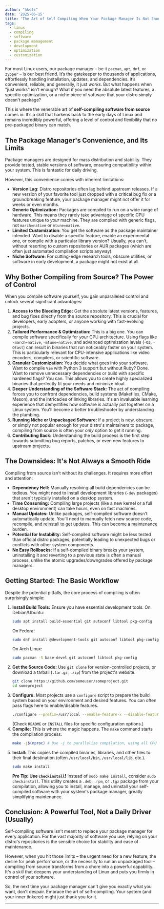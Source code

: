 ```yaml
---
author: "hkcfs"
date: '2025-06-15'
title: 'The Art of Self Compiling When Your Package Manager Is Not Enough'
tags:
  - linux
  - compiling
  - software
  - package management
  - development
  - optimization
  - customization	
---
```


For most Linux users, our package manager – be it `pacman`, `apt`, `dnf`, or `zypper` – is our best friend. It’s the gatekeeper to thousands of applications, effortlessly handling installation, updates, and dependencies. It’s convenient, reliable, and generally, it just *works*. But what happens when "just works" isn't enough? What if you need the absolute latest features, a specific optimization, or a niche piece of software that your distro simply doesn't package?

This is where the venerable art of **self-compiling software from source** comes in. It’s a skill that harkens back to the early days of Linux and remains incredibly powerful, offering a level of control and flexibility that no pre-packaged binary can match.

## The Package Manager's Convenience, and Its Limits

Package managers are designed for mass distribution and stability. They provide tested, stable versions of software, ensuring compatibility within your system. This is fantastic for daily driving.

However, this convenience comes with inherent limitations:

-   **Version Lag:** Distro repositories often lag behind upstream releases. If a new version of your favorite tool just dropped with a critical bug fix or a groundbreaking feature, your package manager might not offer it for weeks or even months.
-   **Generic Optimization:** Packages are compiled to run on a wide range of hardware. This means they rarely take advantage of specific CPU features unique to *your* machine. They are compiled with generic flags, not `march=native` or `mtune=native`.
-   **Limited Customization:** You get the software as the package maintainer intended. Want to disable a specific feature, enable an experimental one, or compile with a particular library version? Usually, you can't, without resorting to custom repositories or AUR packages (which are often just automated compilation scripts anyway).
-   **Niche Software:** For cutting-edge research tools, obscure utilities, or software in early development, a package might not exist at all.

## Why Bother Compiling from Source? The Power of Control

When you compile software yourself, you gain unparalleled control and unlock several significant advantages:

1.  **Access to the Bleeding Edge:** Get the absolute latest versions, features, and bug fixes directly from the source repository. This is crucial for developers, early adopters, or anyone working with fast-evolving projects.
2.  **Tailored Performance & Optimization:** This is a big one. You can compile software specifically for *your* CPU architecture. Using flags like `-march=native`, `-mtune=native`, and advanced optimization levels (`-O3`, `-Ofast`) can result in binaries that run noticeably faster on your system. This is particularly relevant for CPU-intensive applications like video encoders, compilers, or scientific software.
3.  **Granular Customization:** You decide what goes into your software. Want to compile `Vim` with Python 3 support but without Ruby? Done. Want to remove unnecessary dependencies or build with specific hardened flags? You can. This allows you to create highly specialized binaries that perfectly fit your needs and minimize bloat.
4.  **Deeper Understanding of the Software Stack:** The act of compiling forces you to confront dependencies, build systems (Makefiles, CMake, Meson), and the intricacies of linking libraries. It's an invaluable learning experience that demystifies how software is actually put together on a Linux system. You'll become a better troubleshooter by understanding the plumbing.
5.  **Running Niche or Unpackaged Software:** If a project is new, obscure, or simply not popular enough for your distro's maintainers to package, compiling from source is often your *only* option to get it running.
6.  **Contributing Back:** Understanding the build process is the first step towards submitting bug reports, patches, or even new features to upstream projects.

## The Downsides: It's Not Always a Smooth Ride

Compiling from source isn't without its challenges. It requires more effort and attention:

-   **Dependency Hell:** Manually resolving all build dependencies can be tedious. You might need to install development libraries (`-dev` packages) that aren't typically installed on a desktop system.
-   **Time Consuming:** Compiling large projects (like a new kernel or a full desktop environment) can take hours, even on fast machines.
-   **Manual Updates:** Unlike packages, self-compiled software doesn't automatically update. You'll need to manually fetch new source code, recompile, and reinstall to get updates. This can become a maintenance burden.
-   **Potential for Instability:** Self-compiled software might be less tested than official distro packages, potentially leading to unexpected bugs or conflicts with other system components.
-   **No Easy Rollbacks:** If a self-compiled binary breaks your system, uninstalling it and reverting to a previous state is often a manual process, unlike the atomic upgrades/downgrades offered by package managers.

## Getting Started: The Basic Workflow

Despite the potential pitfalls, the core process of compiling is often surprisingly simple:

1.  **Install Build Tools:** Ensure you have essential development tools. On Debian/Ubuntu:
    ```bash
    sudo apt install build-essential git autoconf libtool pkg-config
    ```
    On Fedora:
    ```bash
    sudo dnf install @development-tools git autoconf libtool pkg-config
    ```
    On Arch Linux:
    ```bash
    sudo pacman -S base-devel git autoconf libtool pkg-config
    ```
2.  **Get the Source Code:** Use `git clone` for version-controlled projects, or download a tarball (`.tar.gz`, `.zip`) from the project's website.
    ```bash
    git clone https://github.com/someuser/someproject.git
    cd someproject
    ```
3.  **Configure:** Most projects use a `configure` script to prepare the build system based on your environment and desired features. You can often pass flags here to enable/disable features.
    ```bash
    ./configure --prefix=/usr/local --enable-feature-x --disable-feature-y
    ```
    (Check `README` or `INSTALL` files for specific configuration options.)
4.  **Compile:** This is where the magic happens. The `make` command starts the compilation process.
    ```bash
    make -j$(nproc) # Use -j to parallelize compilation, using all CPU cores
    ```
5.  **Install:** This copies the compiled binaries, libraries, and other files to their final destination (often `/usr/local/bin`, `/usr/local/lib`, etc.).
    ```bash
    sudo make install
    ```
    **Pro Tip: Use `checkinstall`!** Instead of `sudo make install`, consider `sudo checkinstall`. This utility creates a `.deb`, `.rpm`, or `.tgz` package from your compilation, allowing you to install, manage, and uninstall your self-compiled software with your system's package manager, greatly simplifying maintenance.

## Conclusion: A Powerful Tool, Not a Daily Driver (Usually)

Self-compiling software isn't meant to replace your package manager for every application. For the vast majority of software you use, relying on your distro's repositories is the sensible choice for stability and ease of maintenance.

However, when you hit those limits – the urgent need for a new feature, the desire for peak performance, or the necessity to run an unpackaged tool – compiling from source transforms from a chore into a powerful capability. It's a skill that deepens your understanding of Linux and puts you firmly in control of your software.

So, the next time your package manager can't give you exactly what you want, don't despair. Embrace the art of self-compiling. Your system (and your inner tinkerer) might just thank you for it.

---
